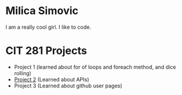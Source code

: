# Milica Simovic

I am a really cool girl. I like to code.

# CIT 281 Projects

- Project 1 (learned about for of loops and foreach method, and dice rolling)
- [Project 2](https://uo-cit.github.io/project-2-milisim/) (Learned about APIs)
- Project 3 (Learned about github user pages)
